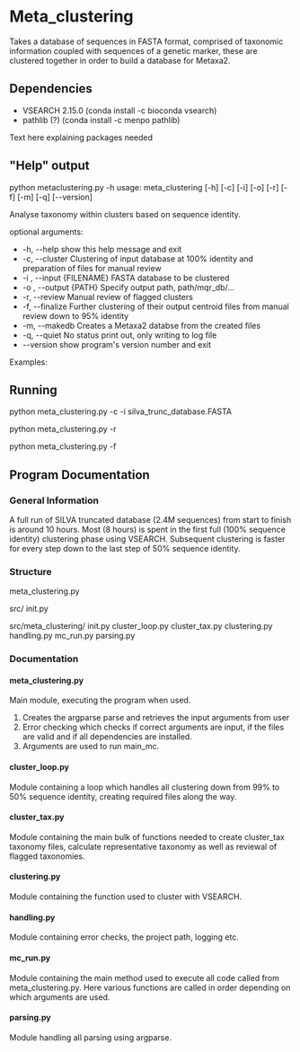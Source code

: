 # Meta_clustering

Takes a database of sequences in FASTA format, comprised of taxonomic information coupled with sequences of a genetic marker, these are clustered together in order to build a database for Metaxa2.



## Dependencies

- VSEARCH 2.15.0 (conda install -c bioconda vsearch)
- pathlib (?) (conda install -c menpo pathlib)

Text here explaining packages needed



## "Help" output


python metaclustering.py -h
usage: meta_clustering [-h] [-c] [-i] [-o] [-r] [-f] [-m] [-q] [--version]

Analyse taxonomy within clusters based on sequence identity.

optional arguments:

- -h, --help      show this help message and exit
- -c, --cluster   Clustering of input database at 100% identity and preparation of files for manual review
- -i , --input    {FILENAME} FASTA database to be clustered
- -o , --output   {PATH} Specify output path, path/mqr_db/...
- -r, --review    Manual review of flagged clusters
- -f, --finalize  Further clustering of their output centroid files from manual review down to 95% identity
- -m, --makedb    Creates a Metaxa2 databse from the created files
- -q, --quiet     No status print out, only writing to log file
- --version       show program's version number and exit


Examples:



## Running

python meta_clustering.py -c -i silva_trunc_database.FASTA

python meta_clustering.py -r

python meta_clustering.py -f



## Program Documentation

### General Information

A full run of SILVA truncated database (2.4M sequences) from start to finish is around 10 hours. Most (8 hours) is spent in the first full (100% sequence identity) clustering phase using VSEARCH. Subsequent clustering is faster for every step down to the last step of 50% sequence identity.

### Structure

meta_clustering.py

src/
	init.py

src/meta_clustering/
	init.py
	cluster_loop.py
	cluster_tax.py
	clustering.py
	handling.py
	mc_run.py
	parsing.py

### Documentation

#### meta_clustering.py

Main module, executing the program when used.

1. Creates the argparse parse and retrieves the input arguments from user
2. Error checking which checks if correct arguments are input, if the files are valid and if all dependencies are installed.
3. Arguments are used to run main_mc.

#### cluster_loop.py

Module containing a loop which handles all clustering down from 99% to 50% sequence identity, creating required files along the way.

#### cluster_tax.py

Module containing the main bulk of functions needed to create cluster_tax taxonomy files, calculate representative taxonomy as well as reviewal of flagged taxonomies.

#### clustering.py

Module containing the function used to cluster with VSEARCH.

#### handling.py

Module containing error checks, the project path, logging etc.

#### mc_run.py

Module containing the main method used to execute all code called from meta_clustering.py. Here various functions are called in order depending on which arguments are used.

#### parsing.py

Module handling all parsing using argparse.

